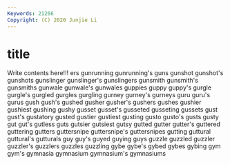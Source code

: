 ```yaml
---
Keywords: 21266
Copyright: (C) 2020 Junjie Li
---
```


# title

Write contents here!!!
ers
gunrunning 
gunrunning's 
guns 
gunshot 
gunshot's 
gunshots 
gunslinger 
gunslinger's 
gunslingers 
gunsmith
gunsmith's 
gunsmiths 
gunwale 
gunwale's 
gunwales 
guppies 
guppy 
guppy's 
gurgle 
gurgle's
gurgled 
gurgles 
gurgling 
gurney 
gurney's 
gurneys 
guru 
guru's 
gurus 
gush
gush's 
gushed 
gusher 
gusher's 
gushers 
gushes 
gushier 
gushiest 
gushing 
gushy
gusset 
gusset's 
gusseted 
gusseting 
gussets 
gust 
gust's 
gustatory 
gusted 
gustier
gustiest 
gusting 
gusto 
gusto's 
gusts 
gusty 
gut 
gut's 
gutless 
guts
gutsier 
gutsiest 
gutsy 
gutted 
gutter 
gutter's 
guttered 
guttering 
gutters 
guttersnipe
guttersnipe's 
guttersnipes 
gutting 
guttural 
guttural's 
gutturals 
guy 
guy's 
guyed 
guying
guys 
guzzle 
guzzled 
guzzler 
guzzler's 
guzzlers 
guzzles 
guzzling 
gybe 
gybe's
gybed 
gybes 
gybing 
gym 
gym's 
gymnasia 
gymnasium 
gymnasium's 
gymnasiums 
